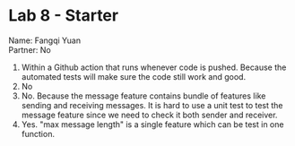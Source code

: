 # Lab 8 - Starter
Name: Fangqi Yuan <br />
Partner: No <br />
1) Within a Github action that runs whenever code is pushed. Because the automated tests will make sure the code still work and good. <br />
2) No <br />
3) No. Because the message feature contains bundle of features like sending and receiving messages. It is hard to use a unit test to test the message feature since we need to check it both sender and receiver. <br />
4) Yes. "max message length" is a single feature which can be test in one function.